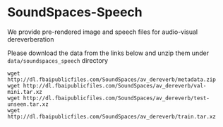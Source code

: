 # SoundSpaces-Speech

We provide pre-rendered image and speech files for audio-visual dereverberation

Please download the data from the links below and unzip them under ``data/soundspaces_speech`` directory
```angular2html
wget http://dl.fbaipublicfiles.com/SoundSpaces/av_dereverb/metadata.zip
wget http://dl.fbaipublicfiles.com/SoundSpaces/av_dereverb/val-mini.tar.xz
wget http://dl.fbaipublicfiles.com/SoundSpaces/av_dereverb/test-unseen.tar.xz
wget http://dl.fbaipublicfiles.com/SoundSpaces/av_dereverb/train.tar.xz